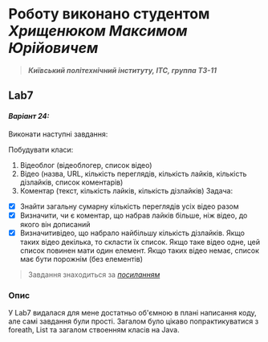 # Роботу виконано студентом ***Хрищенюком Максимом Юрійовичем***
> ***Київський політехнічний інституту, ІТС, группа ТЗ-11***

## Lab7
#### *Варіант 24:*
Виконати наступні завдання:

Побудувати класи:
1) Відеоблог (відеоблогер, список відео)
2) Відео (назва, URL, кількість переглядів, кількість лайків, кількість дізлайків,
список коментарів)
3) Коментар (текст, кількість лайків, кількість дізлайків)
Задача:
- [x] Знайти загальну сумарну кількість переглядів усіх відео разом
- [x] Визначити, чи є коментар, що набрав лайків більше, ніж відео, до якого він
дописаний
- [x] Визначитивідео, що набрало найбільшу кількість дізлайків. Якщо таких відео
декілька, то скласти їх список. Якщо таке відео одне, цей список повинен мати
один елемент. Якщо таких відео немає, список має бути порожнім (без елементів)

> Завдання знаходиться за *[посиланням](https://classroom.google.com/u/2/c/NTQyOTQyOTEzMjA5/a/NjM2NTQ1ODAxNzUx/details)*
### Опис
У Lab7 видалася для мене достатньо об'ємною в плані написання коду, але самі завдання були прості. Загалом було цікаво попрактикуватися з foreath, List та загалом ствоенням класів на Java.
